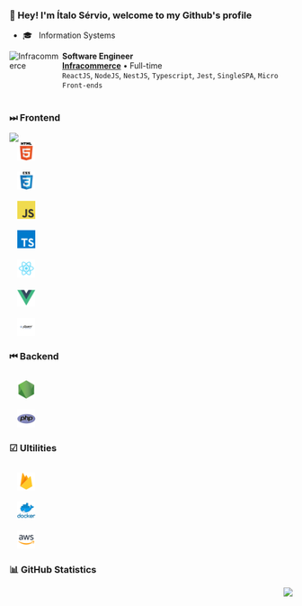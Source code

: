 ### 👋 Hey! I'm Ítalo Sérvio, welcome to my Github's profile

- 🎓 &nbsp; Information Systems

[<img align="left" height="94px" width="94px" alt="Infracommerce" src="https://media-exp1.licdn.com/dms/image/C4E0BAQHKPct6v-OLNg/company-logo_200_200/0/1623711530755?e=1640822400&v=beta&t=Fvh0fTfiIkk5zc3JBySJqViwHxl4WDzsU9gj9tw57Qo"/>](https://www.infracommerce.com.br/)

**Software Engineer** \
[**Infracommerce**](https://www.infracommerce.com.br/) • Full-time \
`ReactJS`, `NodeJS`, `NestJS`, `Typescript`, `Jest`, `SingleSPA`, `Micro Front-ends`\
<br/>

### ⏭ Frontend

<img align="left" style="margin-right: 10px" src="https://github-readme-stats.vercel.app/api/top-langs/?username=italoservio&theme=dark&hide_langs_below=1" />

<code align="left">
  <img height="32" style="margin-right: 5px" src="https://raw.githubusercontent.com/github/explore/80688e429a7d4ef2fca1e82350fe8e3517d3494d/topics/html/html.png" alt="HTML5"/>
</code>
<code align="left">
  <img height="32" style="margin-right: 5px" src="https://raw.githubusercontent.com/github/explore/80688e429a7d4ef2fca1e82350fe8e3517d3494d/topics/css/css.png" alt="CSS"/>
</code>
<code align="left">
  <img height="32" style="margin-right: 5px" src="https://raw.githubusercontent.com/github/explore/80688e429a7d4ef2fca1e82350fe8e3517d3494d/topics/javascript/javascript.png" alt="Javascript"/>
</code>
<code align="left">
  <img height="32" style="margin-right: 5px" src="https://raw.githubusercontent.com/github/explore/80688e429a7d4ef2fca1e82350fe8e3517d3494d/topics/typescript/typescript.png" alt="Typescript"/>
</code>
<code align="left">
  <img height="32" style="margin-right: 5px" src="https://raw.githubusercontent.com/github/explore/80688e429a7d4ef2fca1e82350fe8e3517d3494d/topics/react/react.png" alt="React"/>
</code>
<code align="left">
  <img height="32" style="margin-right: 5px" src="https://raw.githubusercontent.com/github/explore/80688e429a7d4ef2fca1e82350fe8e3517d3494d/topics/vue/vue.png" alt="Vue"/>
</code>
<code align="left">
  <img height="32" src="https://raw.githubusercontent.com/github/explore/80688e429a7d4ef2fca1e82350fe8e3517d3494d/topics/jquery/jquery.png" alt="jQuery"/>
</code>

### ⏮ Backend
<code align="left">
  <img height="32" style="margin-right: 5px" src="https://raw.githubusercontent.com/github/explore/80688e429a7d4ef2fca1e82350fe8e3517d3494d/topics/nodejs/nodejs.png" alt="Nodejs"/>
</code>
<code>
  <img height="32" src="https://raw.githubusercontent.com/github/explore/80688e429a7d4ef2fca1e82350fe8e3517d3494d/topics/php/php.png" alt="PHP"/>
</code>

### ☑ Ultilities
<code align="left">
  <img height="32" style="margin-right: 5px" src="https://raw.githubusercontent.com/github/explore/80688e429a7d4ef2fca1e82350fe8e3517d3494d/topics/firebase/firebase.png" alt="Firebase"/>
</code>
<code>
  <img height="32" style="margin-right: 5px" src="https://raw.githubusercontent.com/github/explore/80688e429a7d4ef2fca1e82350fe8e3517d3494d/topics/docker/docker.png" alt="Docker"/>
</code>
<code>
  <img height="32" src="https://raw.githubusercontent.com/github/explore/80688e429a7d4ef2fca1e82350fe8e3517d3494d/topics/aws/aws.png" alt="AWS"/>
</code>

### 📊 GitHub Statistics

<img align="right" src="https://github-readme-stats.vercel.app/api?username=italoservio&theme=dark&show_icons=true" />


